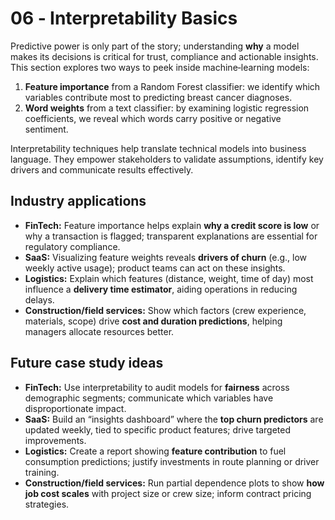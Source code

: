 # 06 ‑ Interpretability Basics

Predictive power is only part of the story; understanding **why** a model makes its decisions is critical for trust, compliance and actionable insights.  This section explores two ways to peek inside machine‑learning models:

1. **Feature importance** from a Random Forest classifier: we identify which variables contribute most to predicting breast cancer diagnoses.
2. **Word weights** from a text classifier: by examining logistic regression coefficients, we reveal which words carry positive or negative sentiment.

Interpretability techniques help translate technical models into business language.  They empower stakeholders to validate assumptions, identify key drivers and communicate results effectively.

## Industry applications

- **FinTech:** Feature importance helps explain **why a credit score is low** or why a transaction is flagged; transparent explanations are essential for regulatory compliance.  
- **SaaS:** Visualizing feature weights reveals **drivers of churn** (e.g., low weekly active usage); product teams can act on these insights.  
- **Logistics:** Explain which features (distance, weight, time of day) most influence a **delivery time estimator**, aiding operations in reducing delays.  
- **Construction/field services:** Show which factors (crew experience, materials, scope) drive **cost and duration predictions**, helping managers allocate resources better.

## Future case study ideas

- **FinTech:** Use interpretability to audit models for **fairness** across demographic segments; communicate which variables have disproportionate impact.  
- **SaaS:** Build an “insights dashboard” where the **top churn predictors** are updated weekly, tied to specific product features; drive targeted improvements.  
- **Logistics:** Create a report showing **feature contribution** to fuel consumption predictions; justify investments in route planning or driver training.  
- **Construction/field services:** Run partial dependence plots to show **how job cost scales** with project size or crew size; inform contract pricing strategies.
